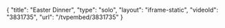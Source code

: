 {
    "title": "Easter Dinner",
    "type": "solo",
    "layout": "iframe-static",
    "videoId": "3831735",
    "url": "\/tvpembed\/3831735"
}